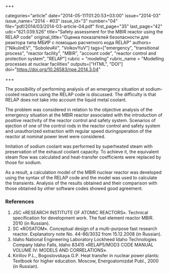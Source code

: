 +++

categories="article"
date="2014-05-11T01:20:53+03:00"
issue="2014-03"
issue_name="2014 - #03"
issue_id="3"
number="04"
file="pdf/2014/03/2014-03-article-04.pdf"
first_page="35"
last_page="42"
udc="621.039.526"
title="Safety assessment for the MBIR reactor using the RELAP code"
original_title="Оценка показателей безопасности для реактора типа МБИР с помощью расчетного кода RELAP"
authors=["NikulinEV", "SobolevAV", "VolkovYuV"]
tags=["emergency", "transitional process", "reactor facility", "MBIR", "account code", "reactor control and protection system", "RELAP"]
rubric = "modeling"
rubric_name = "Modelling processes at nuclear facilities"
outputs=["HTML", "DOI"]
doi="https://doi.org/10.26583/npe.2014.3.04"

+++

The possibility of performing analysis of an emergency situation at sodium-cooled reactors using the RELAP code is discussed. The difficulty is that RELAP does not take into account the liquid metal coolant.

The problem was considered in relation to the objective analysis of the emergency situation at the MBIR reactor associated with the introduction of positive reactivity of the reactor control and safety system. Scenarios of ejection of one of the control rods in the reactor control and safety system and unauthorized extraction with regular speed duringoperation of the reactor at nominal power level were considered.

Imitation of sodium coolant was performed by superheated steam with preservation of the exhaust coolant capacity. To achieve it, the equivalent steam flow was calculated and heat-transfer coefficients were replaced by those for sodium.

As a result, a calculation model of the MBIR nuclear reactor was developed using the syntax of the RELAP code and the model was used to calculate the transients. Analysis of the results obtained and their comparison with those obtained by other software codes showed good agreement.

### References

1. JSC «RESEARCH INSTITUTE OF ATOMIC REACTORS». Technical specification for development work. The fuel element reactor MBIR. 2010 (in Russian).
2. SC «ROSATOM». Conceptual design of a multi-purpose fast research reactor. Explanatory note No. 44-86/3032 from 15.12.2008 (in Russian).
3. Idaho National Engineering Laboratory Lockheed Idaho Technologies Company Idaho Falls, Idaho 83415 «RELAP5/MOD3 CODE MANUAL VOLUME IV: MODELS AND CORRELATIONS».
4. Kirillov P.L., Bogoslovskaya G.P. Heat transfer in nuclear power plants: Textbook for higher education. Moscow, Energoatomizdat Publ., 2000 (in Russian).